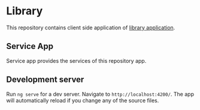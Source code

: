 # Library

This repository contains client side application of [library application](https://github.com/ismailmuratkarakose/library).

## Service App
Service app provides the services of this repository app.

## Development server

Run `ng serve` for a dev server. Navigate to `http://localhost:4200/`. The app will automatically reload if you change any of the source files.
